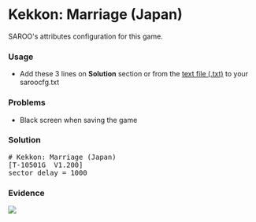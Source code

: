 # Kekkon: Marriage (Japan)

SAROO's attributes configuration for this game.

### Usage

- Add these 3 lines on **Solution** section or from the [text file (.txt)](./config.txt) to your saroocfg.txt

### Problems

- Black screen when saving the game

### Solution

<pre># Kekkon: Marriage (Japan)
[T-10501G  V1.200]
sector_delay = 1000</pre>

### Evidence

[![](https://img.youtube.com/vi/k3l_6IHQJH8/0.jpg)](https://youtu.be/k3l_6IHQJH8)
